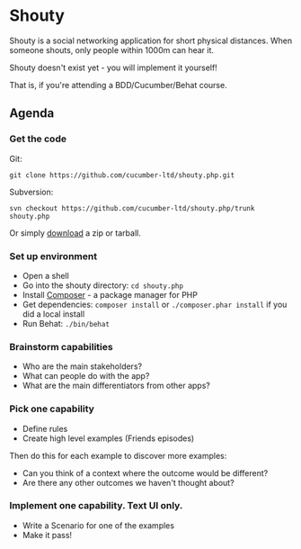 # Shouty

Shouty is a social networking application for short physical distances.
When someone shouts, only people within 1000m can hear it.

Shouty doesn't exist yet - you will implement it yourself!

That is, if you're attending a BDD/Cucumber/Behat course.

## Agenda

### Get the code

Git:

    git clone https://github.com/cucumber-ltd/shouty.php.git

Subversion:

    svn checkout https://github.com/cucumber-ltd/shouty.php/trunk shouty.php

Or simply [download](https://github.com/cucumber-ltd/shouty.php/releases) a zip or tarball.

### Set up environment

* Open a shell
* Go into the shouty directory: `cd shouty.php`
* Install [Composer](https://getcomposer.org/) - a package manager for PHP
* Get dependencies: `composer install` or `./composer.phar install` if you did a local install
* Run Behat: `./bin/behat`

### Brainstorm capabilities

* Who are the main stakeholders?
* What can people do with the app?
* What are the main differentiators from other apps?

### Pick one capability

* Define rules
* Create high level examples (Friends episodes)

Then do this for each example to discover more examples:

* Can you think of a context where the outcome would be different?
* Are there any other outcomes we haven't thought about?

### Implement one capability. Text UI only.

* Write a Scenario for one of the examples
* Make it pass!
